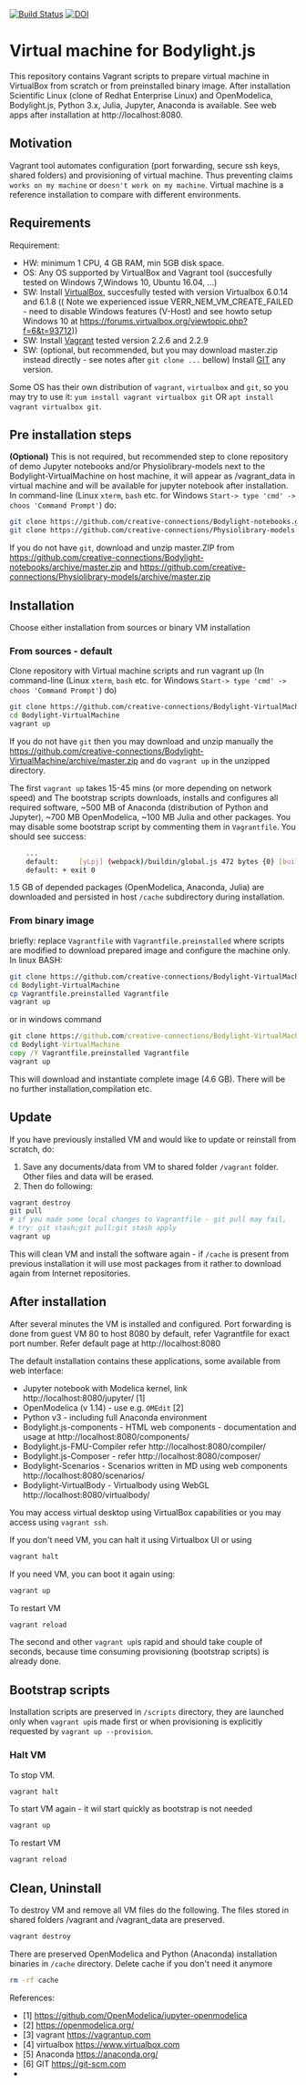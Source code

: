 [![Build Status](https://travis-ci.org//creative-connections/Bodylight-VirtualMachine.svg?branch=master)](https://travis-ci.org//creative-connections/Bodylight-VirtualMachine)
[![DOI](https://zenodo.org/badge/203830641.svg)](https://zenodo.org/badge/latestdoi/203830641)
# Virtual machine for Bodylight.js

This repository contains Vagrant scripts to prepare virtual machine in VirtualBox from scratch or from preinstalled binary image. After installation Scientific Linux (clone of Redhat Enterprise Linux) and OpenModelica, Bodylight.js, Python 3.x, Julia, Jupyter, Anaconda is available. See web apps after installation at http://localhost:8080.  

## Motivation

Vagrant tool automates configuration (port forwarding, secure ssh keys, shared folders) and provisioning of virtual machine. Thus preventing claims `works on my machine` or `doesn't work on my machine`. Virtual machine is a reference installation to compare with different environments.

## Requirements

Requirement: 
- HW: minimum 1 CPU, 4 GB RAM, min 5GB disk space.
- OS: Any OS supported by VirtualBox and Vagrant tool (succesfully tested on Windows 7,Windows 10, Ubuntu 16.04, ...)
- SW: Install [VirtualBox](https://www.virtualbox.org/wiki/Downloads), succesfully tested with version Virtualbox 6.0.14 and 6.1.8 (( Note we experienced issue VERR_NEM_VM_CREATE_FAILED - need to disable Windows features (V-Host) and see howto setup Windows 10 at https://forums.virtualbox.org/viewtopic.php?f=6&t=93712))
- SW: Install [Vagrant](https://www.vagrantup.com/downloads.html) tested version 2.2.6 and 2.2.9
- SW: (optional, but recommended, but you may download master.zip instead directly - see notes after `git clone ...` bellow) Install [GIT](https://git-scm.com/download) any version. 

Some OS has their own distribution of `vagrant`, `virtualbox` and `git`, so you may try to use it: `yum install vagrant virtualbox git` OR `apt install vagrant virtualbox git`.

## Pre installation steps

**(Optional)** This is not required, but recommended step to clone repository of demo Jupyter notebooks and/or Physiolibrary-models next to the Bodylight-VirtualMachine on host machine,
it will appear as /vagrant_data in virtual machine and will be available for jupyter notebook after installation.
In command-line (Linux `xterm`, `bash` etc. for Windows `Start-> type 'cmd' -> choos 'Command Prompt'`) do:
```bash
git clone https://github.com/creative-connections/Bodylight-notebooks.git
git clone https://github.com/creative-connections/Physiolibrary-models.git
```
If you do not have `git`, download and unzip master.ZIP from https://github.com/creative-connections/Bodylight-notebooks/archive/master.zip 
and https://github.com/creative-connections/Physiolibrary-models/archive/master.zip


## Installation

Choose either installation from sources or binary VM installation

### From sources - default
Clone repository with Virtual machine scripts and run vagrant up (In command-line (Linux `xterm`, `bash` etc. for Windows `Start-> type 'cmd' -> choos 'Command Prompt'`) do)
```bash
git clone https://github.com/creative-connections/Bodylight-VirtualMachine.git
cd Bodylight-VirtualMachine
vagrant up
```
If you do not have `git` then you may download and unzip manually the https://github.com/creative-connections/Bodylight-VirtualMachine/archive/master.zip and do `vagrant up` in the unzipped directory.

The first `vagrant up` takes 15-45 mins (or more depending on network speed) and The bootstrap scripts downloads, installs and configures all required software, ~500 MB of Anaconda (distribution of Python and Jupyter), ~700 MB OpenModelica, ~100 MB Julia and other packages. You may disable some bootstrap script by commenting them in `Vagrantfile`. You should see success:
```bash
    ...
    default:     [yLpj] (webpack)/buildin/global.js 472 bytes {0} [built]
    default: + exit 0
```

1.5 GB of depended packages (OpenModelica, Anaconda, Julia) are downloaded and persisted in host `/cache` subdirectory during installation. 

### From binary image
briefly: replace `Vagrantfile` with `Vagrantfile.preinstalled` where scripts are modified to download prepared image and configure the machine only.
In linux BASH:   
```bash
git clone https://github.com/creative-connections/Bodylight-VirtualMachine.git
cd Bodylight-VirtualMachine
cp Vagrantfile.preinstalled Vagrantfile
vagrant up
```

or in windows command
```cmd
git clone https://github.com/creative-connections/Bodylight-VirtualMachine.git
cd Bodylight-VirtualMachine
copy /Y Vagrantfile.preinstalled Vagrantfile
vagrant up
```

This will download and instantiate complete image (4.6 GB). There will be no further installation,compilation etc. 

## Update

If you have previously installed VM and would like to update or reinstall from scratch, do:
  1. Save any documents/data from VM to shared folder `/vagrant` folder. Other files and data will be erased.
  2. Then do following:

```bash
vagrant destroy
git pull
# if you made some local changes to Vagrantfile - git pull may fail, 
# try: git stash;git pull;git stash apply
vagrant up
```
This will clean VM and install the software again - if `/cache` is present from previous installation it will use most packages from it rather to download again from Internet repositories.

## After installation

After several minutes the VM is installed and configured. 
Port forwarding is done from guest VM 80 to host 8080 by default, refer Vagrantfile for exact port number. Refer default page at http://localhost:8080

The default installation contains these applications, some available from web interface:
  * Jupyter notebook with Modelica kernel, link http://localhost:8080/jupyter/ [1]
  * OpenModelica (v 1.14) - use e.g. `OMEdit` [2]
  * Python v3 - including full Anaconda environment
  * Bodylight.js-components - HTML web components - documentation and usage at http://localhost:8080/components/
  * Bodylight.js-FMU-Compiler refer http://localhost:8080/compiler/ 
  * Bodylight.js-Composer - refer http://localhost:8080/composer/
  * Bodylight-Scenarios - Scenarios written in MD using web components http://localhost:8080/scenarios/
  * Bodylight-VirtualBody - Virtualbody using WebGL http://localhost:8080/virtualbody/
  
You may access virtual desktop using VirtualBox capabilities or you may access using `vagrant ssh`.

If you don't need VM, you can halt it using Virtualbox UI or using
```bash
vagrant halt
```
If you need VM, you can boot it again using:
```bash
vagrant up
```
To restart VM
```bash
vagrant reload
```
The second and other `vagrant up`is rapid and should take couple of seconds, because time consuming provisioning (bootstrap scripts) is already done.
  
## Bootstrap scripts

Installation scripts are preserved in `/scripts` directory, they are launched only when `vagrant up`is made first or when provisioning is explicitly requested by `vagrant up --provision`.
  
### Halt VM
To stop VM.
```bash
vagrant halt
```
To start VM again - it wil start quickly as bootstrap is not needed
```bash
vagrant up
```
To restart VM
```bash
vagrant reload
```
## Clean, Uninstall

To destroy VM and remove all VM files do the following. The files stored in shared folders /vagrant and /vagrant_data are preserved. 

```bash
vagrant destroy
```

There are preserved OpenModelica and Python (Anaconda) installation binaries in `/cache` directory. Delete cache if you don't need it anymore 
```bash
rm -rf cache
```

References:

* [1] https://github.com/OpenModelica/jupyter-openmodelica
* [2] https://openmodelica.org/
* [3] vagrant https://vagrantup.com
* [4] virtualbox https://www.virtualbox.com
* [5] Anaconda https://anaconda.org/
* [6] GIT https://git-scm.com
* 
